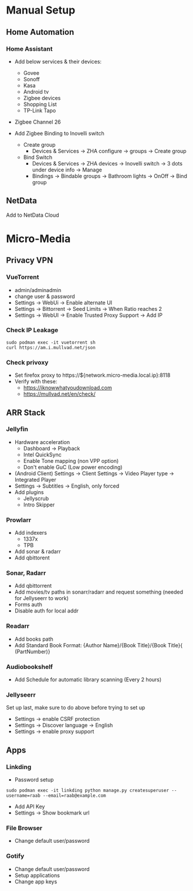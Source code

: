 # Manual Setup

## Home Automation

### Home Assistant

- Add below services & their devices:
  - Govee
  - Sonoff
  - Kasa
  - Android tv
  - Zigbee devices
  - Shopping List
  - TP-Link Tapo
- Zigbee Channel 26

- Add Zigbee Binding to Inovelli switch
  - Create group
    - Devices & Services -> ZHA configure -> groups -> Create group
  - Bind Switch
    - Devices & Services -> ZHA devices -> Inovelli switch -> 3 dots under device info -> Manage
    - Bindings -> Bindable groups -> Bathroom lights -> OnOff -> Bind group

## NetData

Add to NetData Cloud

# Micro-Media

## Privacy VPN

### VueTorrent

- admin/adminadmin
- change user & password
- Settings -> WebUi -> Enable alternate UI
- Settings -> Bittorrent -> Seed Limits -> When Ratio reaches 2
- Settings -> WebUI -> Enable Trusted Proxy Support -> Add IP

### Check IP Leakage

```console
sudo podman exec -it vuetorrent sh
curl https://am.i.mullvad.net/json
```

### Check privoxy

- Set firefox proxy to https://${network.micro-media.local.ip}:8118
- Verify with these:
  - https://iknowwhatyoudownload.com
  - https://mullvad.net/en/check/

## ARR Stack

### Jellyfin

- Hardware acceleration
  - Dashboard -> Playback
  - Intel QuickSync
  - Enable Tone mapping (non VPP option)
  - Don't enable GuC (Low power encoding)
- (Android Client) Settings -> Client Settings -> Video Player type -> Integrated Player
- Settings -> Subtitles -> English, only forced
- Add plugins
  - Jellyscrub
  - Intro Skipper

### Prowlarr

- Add indexers
  - 1337x
  - TPB
- Add sonar & radarr
- Add qbittorent

### Sonar, Radarr

- Add qbittorrent
- Add movies/tv paths in sonarr/radarr and request something (needed for Jellyseerr to work)
- Forms auth
- Disable auth for local addr

### Readarr

- Add books path
- Add Standard Book Format: {Author Name}/{Book Title}/{Book Title}{ (PartNumber)}

### Audiobookshelf

- Add Schedule for automatic library scanning (Every 2 hours)

### Jellyseerr

Set up last, make sure to do above before trying to set up

- Settings -> enable CSRF protection
- Settings -> Discover language -> English
- Settings -> enable proxy support

## Apps

### Linkding

- Password setup

```
sudo podman exec -it linkding python manage.py createsuperuser --username=raab --email=raab@example.com
```

- Add API Key
- Settings -> Show bookmark url

### File Browser

- Change default user/password

### Gotify

- Change default user/password
- Setup applications
- Change app keys
